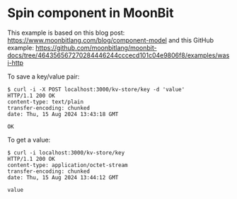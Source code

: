 # Spin component in MoonBit

This example is based on this blog post: https://www.moonbitlang.com/blog/component-model
and this GitHub example: https://github.com/moonbitlang/moonbit-docs/tree/464356567270284446244cccecd101c04e9806f8/examples/wasi-http

To save a key/value pair:

```shell
$ curl -i -X POST localhost:3000/kv-store/key -d 'value'
HTTP/1.1 200 OK
content-type: text/plain
transfer-encoding: chunked
date: Thu, 15 Aug 2024 13:43:18 GMT

OK
```

To get a value:

```shell
$ curl -i localhost:3000/kv-store/key
HTTP/1.1 200 OK
content-type: application/octet-stream
transfer-encoding: chunked
date: Thu, 15 Aug 2024 13:44:12 GMT

value
```
